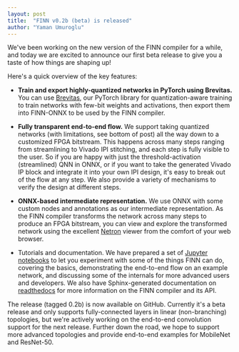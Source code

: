 ```yaml
---
layout: post
title:  "FINN v0.2b (beta) is released"
author: "Yaman Umuroglu"
---
```


We've been working on the new version of the FINN compiler for a while, and today we are excited to announce our first beta release to 
give you a taste of how things are shaping up! 

Here's a quick overview of the key features:

* <b>Train and export highly-quantized networks in PyTorch using Brevitas.</b> You can use <a href="https://github.com/Xilinx/brevitas">Brevitas</a>,
  our PyTorch library for quantization-aware training to train networks with few-bit weights and activations, then export them into 
  FINN-ONNX to be used by the FINN compiler.

* <b>Fully transparent end-to-end flow.</b> We support taking quantized networks (with limitations, see bottom of post) all the way down to a 
  customized FPGA bitstream. This happens across many steps ranging from streamlining to Vivado IPI stitching, and each step is fully 
  visible to the user. So if you are happy with just the threshold-activation (streamlined) QNN in ONNX, or if you want to take the 
  generated Vivado IP block and integrate it into your own IPI design, it's easy to break out of the flow at any step. 
  We also provide a variety of mechanisms to verify the design at different steps.

* <b>ONNX-based intermediate representation.</b> We use ONNX with some custom nodes and annotations as our intermediate representation. As the 
  FINN compiler transforms the network across many steps to produce an FPGA bitstream, you can view and explore the transformed network 
  using the excellent <a href="https://www.lutzroeder.com/ai/netron">Netron</a> viewer from the comfort of your web browser.

* Tutorials and documentation. We have prepared a set of <a href="https://github.com/Xilinx/finn/tree/master/notebooks">Jupyter notebooks</a> 
  to let you experiment with some of the things FINN can do, covering the basics, demonstrating the end-to-end flow on an example network, 
  and discussing some of the internals for more advanced users and developers. We also have Sphinx-generated documentation on 
  <a href="http://finn.readthedocs.io/">readthedocs</a> for more information on the FINN compiler and its API.

The release (tagged 0.2b) is now available on GitHub. Currently it's a beta release and only supports fully-connected layers in linear 
(non-branching) topologies, but we're actively working on the end-to-end convolution support for the next release. Further down the 
road, we hope to support more advanced topologies and provide end-to-end examples for MobileNet and ResNet-50.
